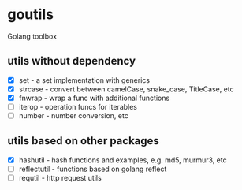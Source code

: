 # goutils

Golang toolbox

## utils without dependency

- [x] set - a set implementation with generics
- [x] strcase - convert between camelCase, snake_case, TitleCase, etc
- [x] fnwrap - wrap a func with additional functions
- [ ] iterop - operation funcs for iterables
- [ ] number - number conversion, etc

## utils based on other packages

- [x] hashutil - hash functions and examples, e.g. md5, murmur3, etc
- [ ] reflectutil - functions based on golang reflect
- [ ] requtil - http request utils
